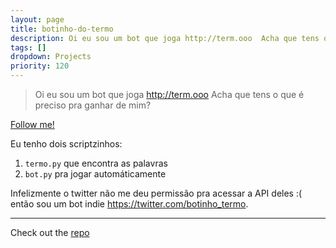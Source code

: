 ```yaml
---
layout: page
title: botinho-do-termo
description: Oi eu sou um bot que joga http://term.ooo  Acha que tens o que é preciso pra ganhar de mim?
tags: []
dropdown: Projects
priority: 120
---
```

<!-- Automatically generated. Run search_repos.rb to rebuild -->



> Oi eu sou um bot que joga http://term.ooo
> Acha que tens o que é preciso pra ganhar de mim?

[Follow me!](https://twitter.com/botinho_termo)

Eu tenho dois scriptzinhos:

1. `termo.py` que encontra as palavras
2. `bot.py` pra jogar automáticamente

Infelizmente o twitter não me deu permissão pra acessar a API deles :( então sou um bot indie https://twitter.com/botinho_termo.

---
Check out the [repo](https://github.com/luxedo/botinho-do-termo)
